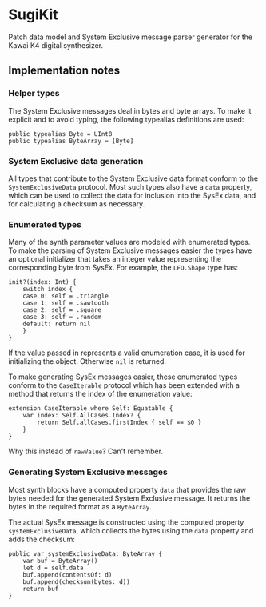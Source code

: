 # SugiKit

Patch data model and System Exclusive message parser generator for the Kawai K4 digital synthesizer.

## Implementation notes

### Helper types

The System Exclusive messages deal in bytes and byte arrays. To make it explicit
and to avoid typing, the following typealias definitions are used:

    public typealias Byte = UInt8
    public typealias ByteArray = [Byte]


### System Exclusive data generation

All types that contribute to the System Exclusive data format conform to the
`SystemExclusiveData` protocol. Most such types also have a `data` property,
which can be used to collect the data for inclusion into the SysEx data, and
for calculating a checksum as necessary.
 
### Enumerated types

Many of the synth parameter values are modeled with enumerated types.
To make the parsing of System Exclusive messages easier the types have an
optional initializer that takes an integer value representing the corresponding byte from
SysEx. For example, the `LFO.Shape` type has: 

    init?(index: Int) {
        switch index {
        case 0: self = .triangle
        case 1: self = .sawtooth
        case 2: self = .square
        case 3: self = .random
        default: return nil
        }
    }

If the value passed in represents a valid enumeration case, it is used for initializing
the object. Otherwise `nil` is returned.

To make generating SysEx messages easier, these enumerated types conform to the
`CaseIterable` protocol which has been extended with a method that returns the
index of the enumeration value:

    extension CaseIterable where Self: Equatable {
        var index: Self.AllCases.Index? {
            return Self.allCases.firstIndex { self == $0 }
        }
    }

Why this instead of `rawValue`? Can't remember.

### Generating System Exclusive messages

Most synth blocks have a computed property `data` that provides the raw
bytes needed for the generated System Exclusive message. It returns the bytes
in the required format as a `ByteArray`.

The actual SysEx message is constructed using the computed property
`systemExclusiveData`, which collects the bytes using the `data` property
and adds the checksum:

    public var systemExclusiveData: ByteArray {
        var buf = ByteArray()
        let d = self.data
        buf.append(contentsOf: d)
        buf.append(checksum(bytes: d))
        return buf
    }

